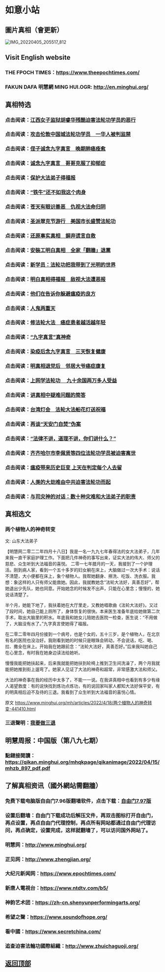# 如意小站

## 圖片真相（會更新）

![IMG_20220405_205517_812](https://user-images.githubusercontent.com/79625284/163787219-d24c143b-ff03-4c9b-8f21-d444f3ca53a5.jpg)

## Visit English website

### THE FPOCH TIMES：https://www.theepochtimes.com/

### FAKUN DAFA 明慧網 MING HUI.OGR: http://en.minghui.org/

## 真相特选

### 点击阅读：[江西女子监狱胡睿华残酷迫害法轮功学员的恶行](https://github.com/pinhe91/qcphflgex/tree/main)

### 点击阅读：[攻击伦敦中国城法轮功学员　一华人被判监禁](https://github.com/pinhe91/erzb/tree/main)

### 点击阅读：[侄子诚念九字真言　晚期肺癌痊愈](https://github.com/pinhe91/xdfyf/tree/main)

### 点击阅读：[诚念九字真言　哥哥克服了抑郁症](https://github.com/pinhe91/jzzyh/tree/main)

### 点击阅读：[保护大法弟子得福报](https://github.com/pinhe91/zxdzs/tree/main)

### 点击阅读：[“铁牛”还不如我这个肉身](https://github.com/pinhe91/hsfbm/tree/main)

### 点击阅读：[苍天有眼识善恶　仇视大法命归阴](https://github.com/pinhe91/chdfzeb/tree/main)

### 点击阅读：[圣派翠克节游行　美国市长盛赞法轮功](https://github.com/pinhe91/gwzcflg/tree/main)

### 点击阅读：[还原事实真相　摒弃谎言自救](https://github.com/pinhe91/phflgyz/tree/main)

### 点击阅读：[安裝工明白真相　全家「翻牆」退黨](https://github.com/pinhe91/stbpay/tree/main)

### 点击阅读：[新学员：法轮功把我带到了光明的世界](https://github.com/pinhe91/flggwgm/tree/main)

### 点击阅读：[明白真相得福报　敌视大法遭恶报](https://github.com/pinhe91/mzxdjd/tree/main)

### 点击阅读：[他们在告诉你躲避瘟疫的良方](https://github.com/pinhe91/bwylf/tree/main)

### 点击阅读：[人鬼两重天](https://github.com/pinhe91/xdfcs/tree/main)

### 点击阅读：[修法轮大法　癌症患者越活越年轻](https://github.com/pinhe91/xdfh/tree/main)

### 点击阅读：[“九字真言”真神奇](https://github.com/pinhe91/njzzyh/tree/main)

### 点击阅读：[染疫后念九字真言　三天恢复健康](https://github.com/pinhe91/rynjzzyh/tree/main)

### 点击阅读：[明真相退党后　邻居大爷癌症康复](https://github.com/pinhe91/stbpa/tree/main)

### 点击阅读：[上网学法轮功 　九十余国两万多人受益](https://github.com/pinhe91/jcxw5/tree/main)

### 点击阅读：[讲真相中疑难问题的简答](https://github.com/pinhe91/jcxw3/tree/main)

### 点击阅读：[台湾灯会　法轮大法船花灯送祝福](https://github.com/pinhe91/dfhcjsr/tree/main) 

### 点击阅读：[再谈“天安门自焚”伪案](https://github.com/pinhe91/whjm/tree/main)

### 点击阅读：[“法律不讲，道理不讲，你们讲什么？”](https://github.com/pinhe91/jlxe/tree/main)

### 点击阅读：[齐齐哈尔市李佩贤等四位法轮功学员被迫害离世](https://github.com/pinhe91/tzpaflg/tree/main)

### 点击阅读：[瘟疫带来历史巨变 上天在判定每个人去留](https://github.com/pinhe91/jcxw2/blob/main/README.md)

### 点击阅读：[人类的大劫难由中共迫害法轮功而起](https://github.com/pinhe91/jcxw4/tree/main) 

### 点击阅读：[与司灾神的对话：数十种灾难和大法弟子的职责](https://github.com/pinhe91/jcxw1/tree/main) 

## 真相选文

### 两个植物人的神奇转变

文: 山东大法弟子 

【明慧网二零二二年四月十八日】我是一名一九九七年春得法的女大法弟子，几年来我一直干家庭护理工作。下面把几件神奇的事写出来，证实大法的伟大、师父的慈悲、众生听到大法福音的喜悦。
二零一七年腊月的一天，我接到了一个护理活。刚到病人家，看到一个五十多岁的妇女躺在床上，大脑做过一次大手术：说话不清楚，大小便都在床上，象个植物人。我帮她翻身、擦洗、吃饭、洗衣服。我想：象这样的人只有师父能救她。因此，我就教她念“法轮大法好，真善忍好”，帮她退出少先队，她也同意。开始她念的时候发不出声，只能在心里念；慢慢的，她说话清楚了。

半个月，她能下地了，我扶着她在大厅里走，又教她唱歌曲《法轮大法好》。又过了段时间，她自己能上厕所了，身体恢复的很快。本来医生准备年底给她做第二次手术，取出大脑里的积水。年底我和她女儿陪她去医院一检查，医生说：“不用做了，大脑没有水了。”九字真言使她得了福报。

在二零二零年四月份接到一个病号，也是个女的，五十三岁，是个植物人，在北京有名的医院也没治好。我刚看到她的时候只是眼珠会转动，不会说话，吃、喝、拉、撒全在床上。开始我在她跟前念：“法轮大法好，真善忍好。”后来我叫她自己在心里念，有时我在她身边读法给她听。

慢慢我能把她扶起来，后来我就能把她扶到轮椅上推到卫生间洗澡了，两个月我就能把她推到街上遛弯了。她家人见证了大法的神奇和超常，非常感激大法和师父。

大法的神奇事在我的经历中太多了，不能一一说。在我讲真相中也看到有多少有缘人渴望救度：有的说快找到炼功点炼功，有的说回家叫家人都知大法好保平安，有的明真相后迫不及待的三退。我看到了众生听到大法福音的喜悦心情。

原文 https://www.minghui.org/mh/articles/2022/4/18/两个植物人的神奇转变-441410.html

### 三退聲明：[我要做三退](https://tuidang.epochtimes.com/)

## 明慧周报：中国版（第八九七期）

### 點鏈接閱讀：https://qikan.minghui.org/mhqkpage/qikanimage/2022/04/15/mhzb_897_pdf.pdf

## 了解真相资讯（國外網站需翻牆）

### 免费下载电脑版自由门7.96版翻墙软件，点击下载：[自由门7.97版](https://github.com/pinhe91/tuiguang/files/6839679/fg797r.zip)

### 设置后翻墙：自由门下载成功后解压文件，再双击图标打开自由门，再点设置，再点自由门代理控制，再点所有网站都通过自由门代理访问，再点确定，设置完成，这样就翻墙了，可以访问国外网站了。

### 明慧网：http://www.minghui.org/

### 正见网：http://www.zhengjian.org/

### 大纪元新闻网：https://www.epochtimes.com/

### 新唐人電視台：https://www.ntdtv.com/b5/

### 神韵艺术团：https://zh-cn.shenyunperformingarts.org/

### 希望之聲：https://www.soundofhope.org/

### 看中國：https://www.secretchina.com/

### 追查迫害法輪功國際組織：http://www.zhuichaguoji.org/

## [返回顶部](https://git.io/Js3EY)
